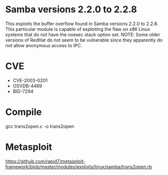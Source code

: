 Samba versions 2.2.0 to 2.2.8
==============================

This exploits the buffer overflow found in Samba versions
2.2.0 to 2.2.8. This particular module is capable of
exploiting the flaw on x86 Linux systems that do not
have the noexec stack option set.
NOTE: Some older versions of RedHat do not seem to be vulnerable
since they apparently do not allow anonymous access to IPC.

CVE
===

- CVE-2003-0201
- OSVDB-4469
- BID-7294

Compile
=======

gcc trans2open.c -o trans2open

Metasploit
==========

https://github.com/rapid7/metasploit-framework/blob/master/modules/exploits/linux/samba/trans2open.rb

